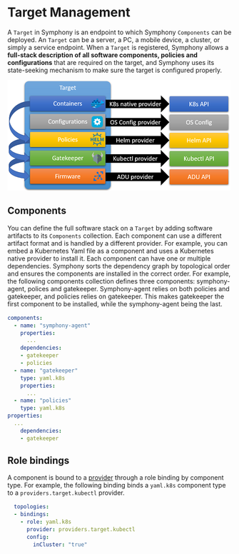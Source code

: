 # Target Management
A ```Target``` in Symphony is an endpoint to which Symphony ```Components``` can be deployed. An ```Target``` can be a server, a PC, a mobile device, a cluster, or simply a service endpoint. When a ```Target``` is registered, Symphony allows a **full-stack description of all software components, policies and configurations** that are required on the target, and Symphony uses its state-seeking mechanism to make sure the target is configured properly.

![target](../images/target.png)
## Components
You can define the full software stack on a ```Target``` by adding software artifacts to its ```Components``` collection. Each component can use a different artifact format and is handled by a different provider. For example, you can embed a Kubernetes Yaml file as a component and uses a Kubernetes native provider to install it.
Each component can have one or multiple dependencies. Symphony sorts the dependency graph by topological order and ensures the components are installed in the correct order.
For example, the following components collection defines three components: symphony-agent, polices and gatekeeper. Symphony-agent relies on both policies and gatekeeper, and policies relies on gatekeeper. This makes gatekeeper the first component to be installed, while the symphony-agent being the last.
```yaml
components:
  - name: "symphony-agent"
    properties:
      ...
    dependencies:
    - gatekeeper
    - policies
  - name: "gatekeeper"
    type: yaml.k8s
    properties:
      ...    
  - name: "policies"
    type: yaml.k8s
properties:
  ...
    dependencies:
    - gatekeeper
```
## Role bindings
A component is bound to a [provider](../providers/target_provider.md) through a role binding by component type. For example, the following binding binds a ```yaml.k8s``` component type to a ```providers.target.kubectl``` provider.
```yaml
  topologies:
  - bindings:
    - role: yaml.k8s
      provider: providers.target.kubectl
      config:
        inCluster: "true"
```

